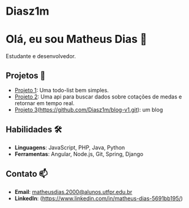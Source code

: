 # Diasz1m

# Olá, eu sou Matheus Dias 👋

Estudante e desenvolvedor. 

## Projetos 🚀
- [Projeto 1](https://github.com/Diasz1m/todo-list.git): Uma todo-list bem simples.
- [Projeto 2](https://github.com/Diasz1m/currency_quotation.git): Uma api para buscar dados sobre cotações de medas e retornar em tempo real.
- [Projeto 3](https://github.com/Diasz1m/blog-angular.git)(https://github.com/Diasz1m/blog-v1.git): um blog

## Habilidades 🛠️
- **Linguagens**: JavaScript, PHP, Java, Python
- **Ferramentas**: Angular, Node.js, Git, Spring, Django

## Contato 📫
- **Email**: matheusdias.2000@alunos.utfpr.edu.br
- **LinkedIn**: (https://www.linkedin.com/in/matheus-dias-5691bb195/)
